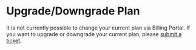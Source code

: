 # Upgrade/Downgrade Plan

It is not currently possible to change your current plan via Billing Portal. If you want to upgrade or downgrade your current plan, please [submit a ticket](https://neuraltext.freshdesk.com/support/tickets/new).&#x20;
